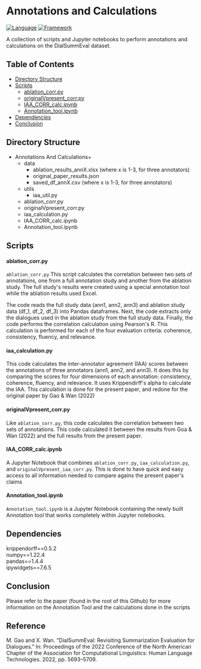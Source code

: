 # Annotations and Calculations

[![Language](https://img.shields.io/badge/Python-3.9-blue.svg)](https://www.python.org/) [![Framework](https://img.shields.io/badge/Jupyter-Notebook-red.svg)](https://jupyter.org/)

A collection of scripts and Jupyter notebooks to perform annotations and calculations on the DialSummEval dataset.


## Table of Contents
- [Directory Structure](#directory-structure)
- [Scripts](#scripts)
  - [ablation_corr.py](#ablation_corr.py)
  - [originalVpresent_corr.py](#originalVpresent_iaa_corr.py)
  - [IAA_CORR_calc.ipynb](#IAA_CORR_calc.ipynb)
  - [Annotation_tool.ipynb](#Annotation_tool.ipynb)
- [Dependencies](#dependencies)
- [Conclusion](#conclusion)

## Directory Structure

- Annotations And Calculations+
    - data
        - ablation_results_annX.xlsx (where x is 1-3, for three annotators)
        - original_paper_results.json
        - saved_df_annX.csv (where x is 1-3, for three annotators)
    - utils
        - iaa_util.py
    - ablation_corr.py
    - originalVpresent_corr.py
    - iaa_calculation.py
    - IAA_CORR_calc.ipynb
    - Annotation_tool.ipynb


## Scripts

#### ablation_corr.py
`ablation_corr.py` 
This script calculates the correlation between two sets of annotations, one from a full annotation study and another from the ablation study. The full study's results were created using a special annotation tool while the ablation results used Excel.

The code reads the full study data (ann1, ann2, ann3) and ablation study data (df_1, df_2, df_3) into Pandas dataframes. Next, the code extracts only the dialogues used in the ablation study from the full study data. Finally, the code performs the correlation calculation using Pearson's R. This calculation is performed for each of the four evaluation criteria: coherence, consistency, fluency, and relevance.

#### iaa_calculation.py
This code calculates the inter-annotator agreement (IAA) scores between the annotations of three annotators (ann1, ann2, and ann3). It does this by comparing the scores for four dimensions of each annotation: consistency, coherence, fluency, and relevance. It uses Krippendirff's alpha to calculate the IAA. This calculation is done for the present paper, and redone for the original paper by Gao & Wan (2022)

#### originalVpresent_corr.py
Like `ablation_corr.py`, this code calculates the correlation between two sets of annotations. This code calculated it between the results from Goa & Wan (2022) and the full results from the present paper.

#### IAA_CORR_calc.ipynb
A Jupyter Notebook that combines `ablation_corr.py`, `iaa_calculation.py`, and `originalVpresent_iaa_corr.py`. This is done to have quick and easy access to all information needed to compare agains the present paper's claims

#### Annotation_tool.ipynb
`Annotation_tool.ipynb` is a Jupyter Notebook containing the newly built Annotation tool that works completely within Jupyter notebooks.

## Dependencies
krippendorff==0.5.2\
numpy==1.22.4\
pandas==1.4.4\
ipywidgets==7.6.5

## Conclusion
Please refer to the paper (found in the root of this Github) for more information on the Annotation Tool and the calculations done in the scripts

## Reference
M. Gao and X. Wan. “DialSummEval: Revisiting Summarization Evaluation for Dialogues.” In: Proceedings of
the 2022 Conference of the North American Chapter of the Association for Computational Linguistics:
Human Language Technologies. 2022, pp. 5693–5709.
